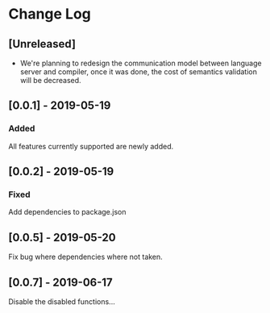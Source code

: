 # Change Log



## [Unreleased]

- We're planning to redesign the communication model between language server and compiler, once it was done, the cost of semantics validation will be decreased.

## [0.0.1] - 2019-05-19

### Added

All features currently supported are newly added.

## [0.0.2] - 2019-05-19

### Fixed

Add dependencies to package.json

## [0.0.5] - 2019-05-20

Fix bug where dependencies where not taken.

## [0.0.7] - 2019-06-17

Disable the disabled functions...